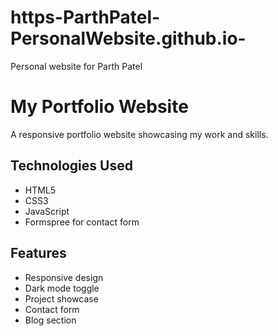 # https-ParthPatel-PersonalWebsite.github.io-
Personal website for Parth Patel

# My Portfolio Website

A responsive portfolio website showcasing my work and skills.

## Technologies Used
- HTML5
- CSS3
- JavaScript
- Formspree for contact form

## Features
- Responsive design
- Dark mode toggle
- Project showcase
- Contact form
- Blog section
